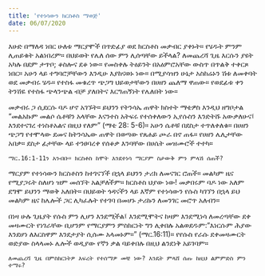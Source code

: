 ```yaml
---
title: 'የተነሳውን ክርስቶስ ማወጅ'
date: 06/07/2020
---
```


እሁድ በማለዳ ነበር ሁለቱ ማርያሞች በጥድፊያ ወደ ክርስቶስ መቃብር ያቀኑት። የሄዱት ምንም ሊጠይቁት አልነበረም። በህይወት የሌለ ሰው ምን ሊሰጣቸው ይችላል? ለመጨረሻ ጊዜ እርሱን ያዩት አካሉ በደም ታጥቦ; ቆስሎና ደቆ ነው። የመስቀሉ ትዕይንት በአዕምሮአቸው ውስጥ በጥልቅ ተቀርጾ ነበር። አሁን ላይ ተግባሮቻቸውን እንዲሁ እያከናወኑ ነው። በሚያሳዝን ሁኔታ አስከሬኑን ሽቱ ለመቀባት ወደ መቃብሩ ሄዱ። የተስፋ መቁረጥ ጭጋግ ህይወታቸውን በሀዘን ጨለማ ዋጠው። የወደፊቱ ቀን ትንሽዬ የተስፋ ጭላንጭል ብቻ ያለበትና እርግጠኝነት የሌለበት ነው።

መቃብሩ ጋ ሲደርሱ ባዶ ሆኖ አገኙት። ይህንን የትንሳኤ ጠዋት ክስተት ማቴዎስ እንዲህ ዘግቦታል “መልአኩም መልሶ ሴቶቹን አላቸው እናንተስ አትፍሩ የተሰቀለውን ኢየሱስን እንድትሹ አውቃለሁና፤ እንደተናገረ ተነስቶአልና በዚህ የለም” (ማቴ 28: 5-6)። አሁን ሴቶቹ በደስታ ተጥለቀለቁ። በሀዘን ጭጋግ የተሞላው ደመና ከትንሳኤው ጠዋት በወጣው የጸሐይ ጮራ በኖ ጠፋ። የሀዘን ሌሊታቸው አበቃ። ደስታ ፊታቸው ላይ ተንፀባረቀ የሰቆቃ እንባቸው በሀሴት መዝሙሮች ተተካ።

`ማር.16:1-11ን አንብቡ። ክርስቶስ ከሞት እንደተነሳ ማርያም ስታውቅ ምን ምላሽ ሰጠች?`

ማርያም የተነሳውን ክርስቶስን ከተገናኘች በኋላ ይህንን ታሪክ ለመናገር ሮጠች። መልካም ዜና የሚያጋሩት ስለሆነ ዝም መሰኘት አልቻለችም። ክርስቶስ ህያው ነው! መቃበሩም ባዶ ነው አለም ደግሞ ይህንን ማወቅ አለበት። በህይወት ጎዳናችን ላይ እኛም የተነሳውን የሱስ ካገኘን በኋላ ይህ መልካም ዜና ከሌሎች ጋር ሊካፈሉት የተገባ በመሆኑ ታሪኩን ለመንገር መሮጥ አለብን።

በነዛ ሁሉ ጊዜያት የሱስ ምን ሊሆን እንደሚችል፤ እንደሚሞትና ከዛም እንደሚነሳ ለመረጣቸው ደቀ መዛሙርት የነገራቸው ቢሆንም የማርያምን ምስክርነት ግን ሊቀበሉ አልወደዱም:“እነርሱም ሕያው እንደሆነ ለእርስዋም እንደታያት ሲሰሙ አላመኑም።” (ማር.16:11)። የየሱስ የራሱ ደቀመዛሙርት ወድያው ስላላመኑ ሌሎች ወዲያው የኛን ቃል ባይቀበሉ በዚህ ልንደነቅ አይገባም።

`ለመጨረሻ ጊዜ በምስክርነትዎ እፍረት የተሰማዎ መቼ ነው? እንዴት ምላሸ ሰጡ ከዚህ ልምምድስ ምን ተማሩ?`